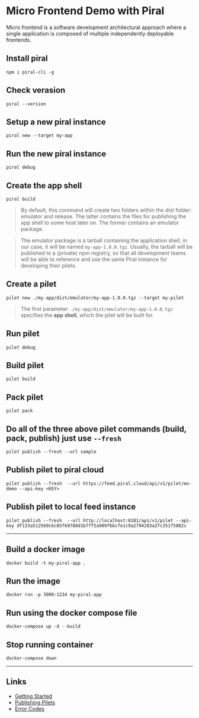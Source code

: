 # Micro Frontend Demo with Piral
Micro frontend is a software development architectural approach where a single application is composed of multiple independently deployable frontends.

## Install piral
    npm i piral-cli -g

## Check verasion
    piral --version

## Setup a new piral instance
    piral new --target my-app

## Run the new piral instance
    piral debug

## Create the app shell
    piral build

  >By default, this command will create two folders within the dist folder: emulator and release. The latter contains the files for publishing the app shell to some host later on. The former contains an emulator package.

  >The emulator package is a tarball containing the application shell, in our case, it will be named `my-app-1.0.0.tgz`. Usually, the tarball will be published to a (private) npm registry, so that all development teams will be able to reference and use the same Piral instance for developing their pilets.

## Create a pilet
    pilet new ./my-app/dist/emulator/my-app-1.0.0.tgz --target my-pilet

  >The first parameter `./my-app/dist/emulator/my-app-1.0.0.tgz` specifies the __app shell__, which the pilet will be built for.

## Run pilet
    pilet debug

## Build pilet
    pilet build

## Pack pilet
    pilet pack

## Do all of the three above pilet commands (build, pack, publish) just use `--fresh`
    pilet publish --fresh --url sample

## Publish pilet to piral cloud
    pilet publish --fresh  --url https://feed.piral.cloud/api/v1/pilet/mx-demo --api-key <KEY>

## Publish pilet to local feed instance
    pilet publish --fresh  --url http://localhost:8181/api/v1/pilet --api-key df133a512569cbc85f69788d1b7ff5a909f6bcfe1c9a2794283a2fc35175882c
---
## Build a docker image
    docker build -t my-piral-app .

## Run the image
    docker run -p 3000:1234 my-piral-app

## Run using the docker compose file
    docker-compose up -d --build

## Stop running container
    docker-compose down
---
## Links
- [Getting Started](https://docs.piral.io/guidelines/tutorials/02-getting-started)
- [Publishing Pilets](https://docs.piral.io/guidelines/tutorials/03-publishing-pilets)
- [Error Codes](https://docs.piral.io/code/0000)